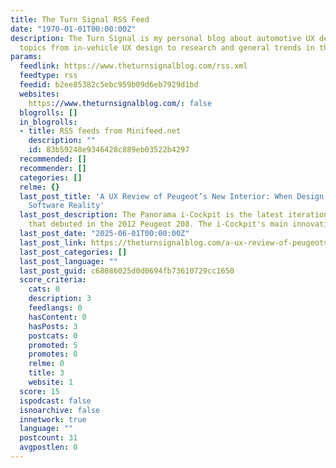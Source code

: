 ```yaml
---
title: The Turn Signal RSS Feed
date: "1970-01-01T00:00:00Z"
description: The Turn Signal is my personal blog about automotive UX design and covers
  topics from in-vehicle UX design to research and general trends in the car industry
params:
  feedlink: https://www.theturnsignalblog.com/rss.xml
  feedtype: rss
  feedid: b2ee85382c5ebc959b09d6eb7929d1bd
  websites:
    https://www.theturnsignalblog.com/: false
  blogrolls: []
  in_blogrolls:
  - title: RSS feeds from Minifeed.net
    description: ""
    id: 83b59248e9346428c889eb03522b4297
  recommended: []
  recommender: []
  categories: []
  relme: {}
  last_post_title: 'A UX Review of Peugeot’s New Interior: When Design Ambition Meets
    Software Reality'
  last_post_description: The Panorama i-Cockpit is the latest iteration of the i-Cockpit
    that debuted in the 2012 Peugeot 208. The i-Cockpit's main innovation isâ€¦
  last_post_date: "2025-06-01T00:00:00Z"
  last_post_link: https://theturnsignalblog.com/a-ux-review-of-peugeots-new-interior-when-design-ambition-meets-software-reality/
  last_post_categories: []
  last_post_language: ""
  last_post_guid: c68086025d0d0694fb73610729cc1650
  score_criteria:
    cats: 0
    description: 3
    feedlangs: 0
    hasContent: 0
    hasPosts: 3
    postcats: 0
    promoted: 5
    promotes: 0
    relme: 0
    title: 3
    website: 1
  score: 15
  ispodcast: false
  isnoarchive: false
  innetwork: true
  language: ""
  postcount: 31
  avgpostlen: 0
---
```

